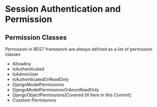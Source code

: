 # Session Authentication and Permission

## Permission Classes
Permissoin in REST framework are always defined as a list of permission classes
- AllowAny
- IsAuthenticated
- IsAdminUser
- IsAuthenticatedOrReadOnly
- DjangoModelPermissions
- DjangoModelPermissionsOrAnonReadOnly
- DjangoObjectPermissions[Covered till here in this Commit]
- Cusstom Permissions
